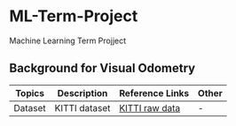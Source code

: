 # ML-Term-Project
Machine Learning Term Projject

## Background for Visual Odometry

| Topics | Description | Reference Links | Other |
|--------------|-------------|--------------------------|-------|
| Dataset | KITTI dataset | [KITTI raw data](https://www.cvlibs.net/datasets/kitti/raw_data.php) | - |
